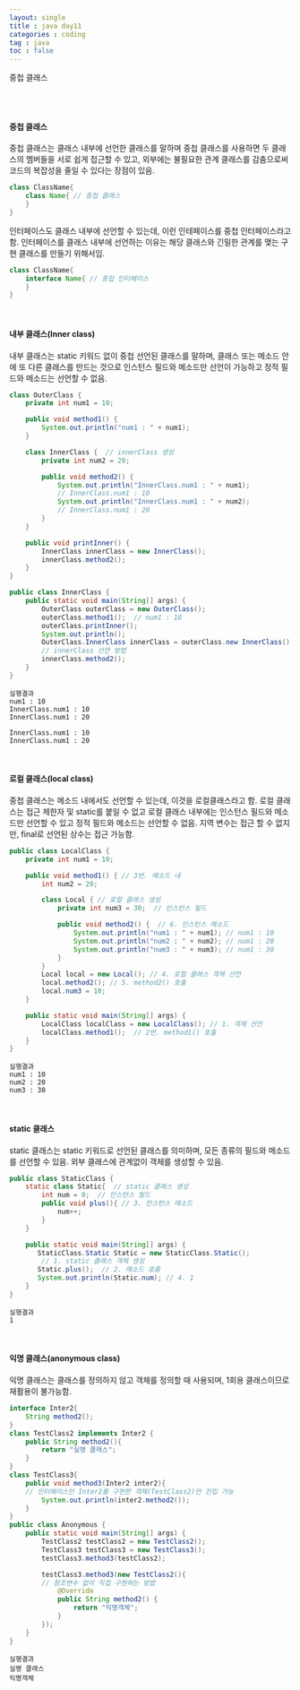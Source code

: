```yaml
---
layout: single
title : java day11
categories : coding
tag : java
toc : false
---
```


중첩 클래스

<br>

<br>

#### 중첩 클래스

중첩 클래스는 클래스 내부에 선언한 클래스를 말하며 중첩 클래스를 사용하면 두 클래스의 멤버들을 서로 쉽게 접근할 수 있고, 외부에는 불필요한 관계 클래스를 감춤으로써 코드의 복잡성을 줄일 수 있다는 장점이 있음.

```java
class ClassName{
    class Name{ // 중첩 클래스
    }
}
```

인터페이스도 클래스 내부에 선언할 수 있는데, 이런 인테페이스를 중첩 인터페이스라고 함. 인터페이스를 클래스 내부에 선언하는 이유는 해당 클래스와 긴밀한 관계를 맺는 구현 클래스를 만들기 위해서임.

```java
class ClassName{
    interface Name{ // 중첩 인터페이스
    }
}
```

<br>

#### 내부 클래스(Inner class)

내부 클래스는 static 키워드 없이 중첩 선언된 클래스를 말하며,  클래스 또는 메소드 안에 또 다른 클래스를 만드는 것으로 인스턴스 필드와 메소드만 선언이 가능하고 정적 필드와 메소드는 선언할 수 없음. 

```java
class OuterClass {
    private int num1 = 10;

    public void method1() {
        System.out.println("num1 : " + num1);
    }

    class InnerClass {  // innerClass 생성
        private int num2 = 20;

        public void method2() {
            System.out.println("InnerClass.num1 : " + num1);
            // InnerClass.num1 : 10
            System.out.println("InnerClass.num1 : " + num2);
            // InnerClass.num1 : 20
        }
    }

    public void printInner() {
        InnerClass innerClass = new InnerClass();
        innerClass.method2();
    }
}

public class InnerClass {
    public static void main(String[] args) {
        OuterClass outerClass = new OuterClass();
        outerClass.method1();  // num1 : 10
        outerClass.printInner();
        System.out.println();
        OuterClass.InnerClass innerClass = outerClass.new InnerClass();
        // innerClass 선언 방법
        innerClass.method2();
    }
}
```

```
실행결과
num1 : 10
InnerClass.num1 : 10
InnerClass.num1 : 20

InnerClass.num1 : 10
InnerClass.num1 : 20
```

<br>

#### 로컬 클래스(local class)

중첩 클래스는 메소드 내에서도 선언할 수 있는데, 이것을 로컬클래스라고 함. 로컬 클래스는 접근 제한자 및 static를 붙일 수 없고 로컬 클래스 내부에는 인스턴스 필드와 메소드만 선언할 수 있고 정적 필드와 메소드는 선언할 수 없음. 지역 변수는 접근 할 수 없지만, final로 선언된 상수는 접근 가능함.

```java
public class LocalClass {
    private int num1 = 10;

    public void method1() { // 3번. 메소드 내
        int num2 = 20;

        class Local { // 로컬 클래스 생성
            private int num3 = 30;  // 인스턴스 필드

            public void method2() {  // 6. 인스턴스 메소드
                System.out.println("num1 : " + num1); // num1 : 10
                System.out.println("num2 : " + num2); // num1 : 20
                System.out.println("num3 : " + num3); // num1 : 30
            }
        }
        Local local = new Local(); // 4. 로컬 클래스 객체 선언
        local.method2(); // 5. method2() 호출
        local.num3 = 10;
    }

    public static void main(String[] args) {
        LocalClass localClass = new LocalClass(); // 1. 객체 선언
        localClass.method1();  // 2번. method1() 호출
    }
}
```

```
실행결과
num1 : 10
num2 : 20
num3 : 30
```

<br>

#### static 클래스

static 클래스는 static 키워드로 선언된 클래스를 의미하며, 모든 종류의 필드와 메소드를 선언할 수 있음. 외부 클래스에 관계없이 객체를 생성할 수 있음.

```java
public class StaticClass {
    static class Static{  // static 클래스 생성
        int num = 0;  // 인스턴스 필드
        public void plus(){ // 3. 인스턴스 메소드
            num++;
        }
    }

    public static void main(String[] args) {
       StaticClass.Static Static = new StaticClass.Static(); 
        // 1. static 클래스 객체 생성
       Static.plus();  // 2. 메소드 호출
       System.out.println(Static.num); // 4. 1
    }
}

```

```
실행결과
1
```

<br>

#### 익명 클래스(anonymous class)

익명 클래스는 클래스를 정의하지 않고 객체를 정의할 때 사용되며, 1회용 클래스이므로 재활용이 불가능함. 

```java
interface Inter2{
    String method2();
}
class TestClass2 implements Inter2 {
    public String method2(){
        return "실명 클래스";
    }
}
class TestClass3{
    public void method3(Inter2 inter2){     
    // 인터페이스인 Inter2를 구현한 객체(TestClass2)만 진입 가능
        System.out.println(inter2.method2());
    }
}
public class Anonymous {
    public static void main(String[] args) {
        TestClass2 testClass2 = new TestClass2();
        TestClass3 testClass3 = new TestClass3();
        testClass3.method3(testClass2);

        testClass3.method3(new TestClass2(){
        // 참조변수 없이 직접 구현하는 방법
            @Override
            public String method2() {
                return "익명객체";
            }
        });
    }
}

```

```
실행결과
실명 클래스
익명객체
```

